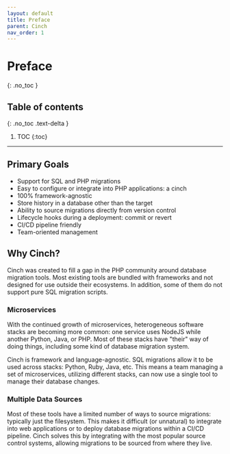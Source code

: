 ```yaml
---
layout: default
title: Preface
parent: Cinch
nav_order: 1
---
```


# Preface
{: .no_toc }

## Table of contents
{: .no_toc .text-delta }

1. TOC
{:toc}
----

## Primary Goals

* Support for SQL and PHP migrations
* Easy to configure or integrate into PHP applications: a cinch
* 100% framework-agnostic
* Store history in a database other than the target
* Ability to source migrations directly from version control
* Lifecycle hooks during a deployment: commit or revert
* CI/CD pipeline friendly
* Team-oriented management

## Why Cinch?
Cinch was created to fill a gap in the PHP community around database migration tools. Most 
existing tools are bundled with frameworks and not designed for use outside their ecosystems. In addition, some of 
them do not support pure SQL migration scripts. 

### Microservices
With the continued growth of microservices, heterogeneous software stacks are becoming more common: 
one service uses NodeJS while another Python, Java, or PHP. Most of these stacks have "their" way of 
doing things, including some kind of database migration system. 

Cinch is framework and language-agnostic. SQL migrations allow it to be used across stacks: Python, Ruby, 
Java, etc. This means a team managing a set of microservices, utilizing different stacks, can now use
a single tool to manage their database changes.

### Multiple Data Sources
Most of these tools have a limited number of ways to source migrations: typically just the filesystem.
This makes it difficult (or unnatural) to integrate into web applications or to deploy database
migrations within a CI/CD pipeline. Cinch solves this by integrating with the most popular source control systems, 
allowing migrations to be sourced from where they live.